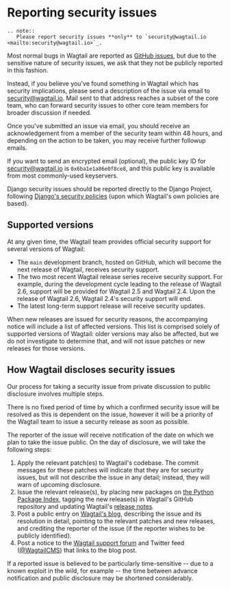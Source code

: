 # Reporting security issues

```eval_rst
.. note::
   Please report security issues **only** to `security@wagtail.io <mailto:security@wagtail.io>`_.
```

Most normal bugs in Wagtail are reported as [GitHub issues](https://github.com/wagtail/wagtail/issues), but due to the sensitive nature of security issues, we ask that they not be publicly reported in this fashion.

Instead, if you believe you've found something in Wagtail which has security implications, please send a description of the issue via email to <security@wagtail.io>.
Mail sent to that address reaches a subset of the core team, who can forward security issues to other core team members for broader discussion if needed.

Once you've submitted an issue via email, you should receive an acknowledgement from a member of the security team within 48 hours, and depending on the action to be taken, you may receive further followup emails.

If you want to send an encrypted email (optional), the public key ID for <security@wagtail.io> is `0x6ba1e1a86e0f8ce8`, and this public key is available from most commonly-used keyservers.

Django security issues should be reported directly to the Django Project, following [Django\'s security policies](https://docs.djangoproject.com/en/dev/internals/security/) (upon which Wagtail\'s own policies are based).

## Supported versions

At any given time, the Wagtail team provides official security support for several versions of Wagtail:

- The ``main`` development branch, hosted on GitHub, which will become the next release of Wagtail, receives security support.
- The two most recent Wagtail release series receive security support.
  For example, during the development cycle leading to the release of
  Wagtail 2.6, support will be provided for Wagtail 2.5 and Wagtail 2.4. Upon the release of Wagtail 2.6, Wagtail 2.4's security support will end.
- The latest long-term support release will receive security updates.

When new releases are issued for security reasons, the accompanying notice will include a list of affected versions.
This list is comprised solely of supported versions of Wagtail: older versions may also be affected, but we do not investigate to determine that, and will not issue patches or new releases for those versions.

## How Wagtail discloses security issues

Our process for taking a security issue from private discussion to public disclosure involves multiple steps.

There is no fixed period of time by which a confirmed security issue will be resolved as this is dependent on the issue, however it will be a priority of the Wagtail team to issue a security release as soon as possible.

The reporter of the issue will receive notification of the date on which we plan to take the issue public.
On the day of disclosure, we will take the following steps:

1. Apply the relevant patch(es) to Wagtail\'s codebase.
   The commit messages for these patches will indicate that they are for security issues, but will not describe the issue in any detail; instead, they will warn of upcoming disclosure.
2. Issue the relevant release(s), by placing new packages on [the Python Package Index](https://pypi.org/project/wagtail/), tagging the new release(s) in Wagtail\'s GitHub repository and updating Wagtail\'s [release notes](../releases/).
3. Post a public entry on [Wagtail\'s blog](https://wagtail.io/blog/), describing the issue and its resolution in detail, pointing to the relevant patches and new releases, and crediting the reporter of the issue (if the reporter wishes to be publicly identified).
4. Post a notice to the [Wagtail support forum](https://groups.google.com/d/forum/wagtail) and Twitter feed ([\@WagtailCMS](https://twitter.com/wagtailcms)) that links to the blog post.

If a reported issue is believed to be particularly time-sensitive -- due to a known exploit in the wild, for example -- the time between advance notification and public disclosure may be shortened considerably.
